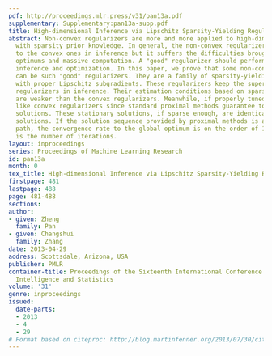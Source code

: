 ```yaml
---
pdf: http://proceedings.mlr.press/v31/pan13a.pdf
supplementary: Supplementary:pan13a-supp.pdf
title: High-dimensional Inference via Lipschitz Sparsity-Yielding Regularizers
abstract: Non-convex regularizers are more and more applied to high-dimensional inference
  with sparsity prior knowledge. In general, the non-convex regularizer is superior
  to the convex ones in inference but it suffers the difficulties brought by local
  optimums and massive computation. A "good" regularizer should perform well in both
  inference and optimization. In this paper, we prove that some non-convex regularizers
  can be such "good" regularizers. They are a family of sparsity-yielding penalties
  with proper Lipschitz subgradients. These regularizers keep the superiority of non-convex
  regularizers in inference. Their estimation conditions based on sparse eigenvalues
  are weaker than the convex regularizers. Meanwhile, if properly tuned, they behave
  like convex regularizers since standard proximal methods guarantee to give stationary
  solutions. These stationary solutions, if sparse enough, are identical to the global
  solutions. If the solution sequence provided by proximal methods is along a sparse
  path, the convergence rate to the global optimum is on the order of 1/k where k
  is the number of iterations.
layout: inproceedings
series: Proceedings of Machine Learning Research
id: pan13a
month: 0
tex_title: High-dimensional Inference via Lipschitz Sparsity-Yielding Regularizers
firstpage: 481
lastpage: 488
page: 481-488
sections: 
author:
- given: Zheng
  family: Pan
- given: Changshui
  family: Zhang
date: 2013-04-29
address: Scottsdale, Arizona, USA
publisher: PMLR
container-title: Proceedings of the Sixteenth International Conference on Artificial
  Intelligence and Statistics
volume: '31'
genre: inproceedings
issued:
  date-parts:
  - 2013
  - 4
  - 29
# Format based on citeproc: http://blog.martinfenner.org/2013/07/30/citeproc-yaml-for-bibliographies/
---
```

